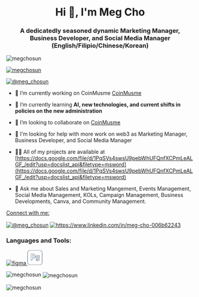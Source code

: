 <h1 align="center">Hi 👋, I'm Meg Cho</h1>
<h3 align="center">A dedicatedly seasoned dynamic Marketing Manager, Business Developer, and Social Media Manager (English/Filipio/Chinese/Korean)</h3>

<p align="left"> <img src="https://komarev.com/ghpvc/?username=megchosun&label=Profile%20views&color=0e75b6&style=flat" alt="megchosun" /> </p>

<p align="left"> <a href="https://github.com/ryo-ma/github-profile-trophy"><img src="https://github-profile-trophy.vercel.app/?username=megchosun" alt="megchosun" /></a> </p>

<p align="left"> <a href="https://twitter.com/@meg_chosun" target="blank"><img src="https://img.shields.io/twitter/follow/@meg_chosun?logo=twitter&style=for-the-badge" alt="@meg_chosun" /></a> </p>

- 💼 I’m currently working on CoinMusme [CoinMusme](https://coinmusme.com/en/)

- 🌱 I’m currently learning **AI, new technologies, and current shifts in policies on the new administration**

- 👯 I’m looking to collaborate on [CoinMusme](https://linktr.ee/coinmusme1)

- 🤝 I'm looking for help with more work on web3 as Marketing Manager, Business Developer, and Social Media Manager
  
- 👨‍💻 All of my projects are available at [https://docs.google.com/file/d/1PqSVs4swsU9pebWhUFQnfXCPmLeALGF_/edit?usp=docslist_api&filetype=msword](https://docs.google.com/file/d/1PqSVs4swsU9pebWhUFQnfXCPmLeALGF_/edit?usp=docslist_api&filetype=msword)
  
-  💬 Ask me about Sales and Marketing Mangement, Events Management, Social Media Management, KOLs, Campaign Management, Business Developments, Canva, and Community Management.

<p align="left"> <a href="https
- 📫 How to reach me 👋, I'm Meg Cho</h1>
<h3 
- 📄 Know about my experiences [https://www.canva.com/design/DAGRML7Xbxc/iZxOHTsAP1wbKiBSueYKXw/edit?utm_content=DAGRML7Xbxc&utm_campaign=designshare&utm_medium=link2&utm_source=sharebutton](https://www.canva.com/design/DAGRML7Xbxc/iZxOHTsAP1wbKiBSueYKXw/edit?utm_content=DAGRML7Xbxc&utm_campaign=designshare&utm_medium=link2&utm_source=sharebutton)

<h3 align="left">Connect with me:</h3>
<p align="left">
<a href="https://twitter.com/@meg_chosun" target="blank"><img align="center" src="https://raw.githubusercontent.com/rahuldkjain/github-profile-readme-generator/master/src/images/icons/Social/twitter.svg" alt="@meg_chosun" height="30" width="40" /></a>
<a href="https://linkedin.com/in/https://www.linkedin.com/in/meg-cho-006b62243" target="blank"><img align="center" src="https://raw.githubusercontent.com/rahuldkjain/github-profile-readme-generator/master/src/images/icons/Social/linked-in-alt.svg" alt="https://www.linkedin.com/in/meg-cho-006b62243" height="30" width="40" /></a>
</p>

<h3 align="left">Languages and Tools:</h3>
<p align="left"> <a href="https://www.figma.com/" target="_blank" rel="noreferrer"> <img src="https://www.vectorlogo.zone/logos/figma/figma-icon.svg" alt="figma" width="40" height="40"/> </a> <a href="https://www.photoshop.com/en" target="_blank" rel="noreferrer"> <img src="https://raw.githubusercontent.com/devicons/devicon/master/icons/photoshop/photoshop-line.svg" alt="photoshop" width="40" height="40"/> </a> </p>

<p><img align="left" src="https://github-readme-stats.vercel.app/api/top-langs?username=megchosun&show_icons=true&locale=en&layout=compact" alt="megchosun" /></p>

<p>&nbsp;<img align="center" src="https://github-readme-stats.vercel.app/api?username=megchosun&show_icons=true&locale=en" alt="megchosun" /></p>

<p><img align="center" src="https://github-readme-streak-stats.herokuapp.com/?user=megchosun&" alt="megchosun" /></p>
